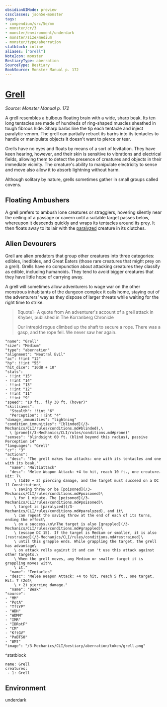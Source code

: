 ```yaml
---
obsidianUIMode: preview
cssclasses: json5e-monster
tags:
- compendium/src/5e/mm
- monster/cr/3
- monster/environment/underdark
- monster/size/medium
- monster/type/aberration
statblock: inline
aliases: ["Grell"]
NoteIcon: monster
BestiaryType: aberration
SourceType: Bestiary
BookSource: Monster Manual p. 172
---
```

# [Grell](3-Mechanics\CLI\bestiary\aberration/grell.md)
*Source: Monster Manual p. 172*  

A grell resembles a bulbous floating brain with a wide, sharp beak. Its ten long tentacles are made of hundreds of ring-shaped muscles sheathed in tough fibrous hide. Sharp barbs line the tip each tentacle and inject paralytic venom. The grell can partially retract its barbs into its tentacles to handle or manipulate objects it doesn't want to pierce or tear.

Grells have no eyes and floats by means of a sort of levitation. They have keen hearing, however, and their skin is sensitive to vibrations and electrical fields, allowing them to detect the presence of creatures and objects in their immediate vicinity. The creature's ability to manipulate electricity to sense and move also allow it to absorb lightning without harm.

Although solitary by nature, grells sometimes gather in small groups called covens.

## Floating Ambushers

A grell prefers to ambush lone creatures or stragglers, hovering silently near the ceiling of a passage or cavern until a suitable target passes below, whereupon it descends quickly and wraps its tentacles around its prey. It then floats away to its lair with the [paralyzed](/3-Mechanics/CLI/rules/conditions.md#paralyzed) creature in its clutches.

## Alien Devourers

Grell are alien predators that group other creatures into three categories: edibles, inedibles, and Great Eaters (those rare creatures that might prey on a grell). Grells have no compunction about attacking creatures they classify as edible, including humanoids. They tend to avoid bigger creatures that they have little hope of carrying away.

A grell will sometimes allow adventurers to wage war on the other monstrous inhabitants of the dungeon complex it calls home, staying out of the adventurers' way as they dispose of larger threats while waiting for the right time to strike.

> [!quote]- A quote from An adventurer's account of a grell attack in Khyber, published in The Korranberg Chronicle  
> 
> Our intrepid rogue climbed up the shaft to secure a rope. There was a gasp, and the rope fell. We never saw her again.


```statblock
"name": "Grell"
"size": "Medium"
"type": "aberration"
"alignment": "Neutral Evil"
"ac": !!int "12"
"hp": !!int "55"
"hit_dice": "10d8 + 10"
"stats":
- !!int "15"
- !!int "14"
- !!int "13"
- !!int "12"
- !!int "11"
- !!int "9"
"speed": "10 ft., fly 30 ft. (hover)"
"skillsaves":
  "Stealth": !!int "6"
  "Perception": !!int "4"
"damage_immunities": "lightning"
"condition_immunities": "[blinded](/3-Mechanics/CLI/rules/conditions.md#blinded),\
  \ [prone](/3-Mechanics/CLI/rules/conditions.md#prone)"
"senses": "blindsight 60 ft. (blind beyond this radius), passive Perception 14"
"languages": "Grell"
"cr": "3"
"actions":
- "desc": "The grell makes two attacks: one with its tentacles and one with its beak."
  "name": "Multiattack"
- "desc": "Melee Weapon Attack: +4 to hit, reach 10 ft., one creature. Hit: 7\
    \ (1d10 + 2) piercing damage, and the target must succeed on a DC 11 Constitution\
    \ saving throw or be [poisoned](/3-Mechanics/CLI/rules/conditions.md#poisoned)\
    \ for 1 minute. The [poisoned](/3-Mechanics/CLI/rules/conditions.md#poisoned)\
    \ target is [paralyzed](/3-Mechanics/CLI/rules/conditions.md#paralyzed), and it\
    \ can repeat the saving throw at the end of each of its turns, ending the effect\
    \ on a success.\n\nThe target is also [grappled](/3-Mechanics/CLI/rules/conditions.md#grappled)\
    \ (escape DC 15). If the target is Medium or smaller, it is also [restrained](/3-Mechanics/CLI/rules/conditions.md#restrained)\
    \ until this grapple ends. While grappling the target, the grell has advantage\
    \ on attack rolls against it and can 't use this attack against other targets.\
    \ When the grell moves, any Medium or smaller target it is grappling moves with\
    \ it."
  "name": "Tentacles"
- "desc": "Melee Weapon Attack: +4 to hit, reach 5 ft., one target. Hit: 7 (2d4\
    \ + 2) piercing damage."
  "name": "Beak"
"source":
- "MM"
- "PotA"
- "TftYP"
- "WDH"
- "WDMM"
- "IMR"
- "IDRotF"
- "CM"
- "KftGV"
- "PaBTSO"
- "BMT"
"image": "/3-Mechanics/CLI/bestiary/aberration/token/grell.png"
```
^statblock

```encounter-table
name: Grell
creatures:
 - 1: Grell
```

## Environment

underdark